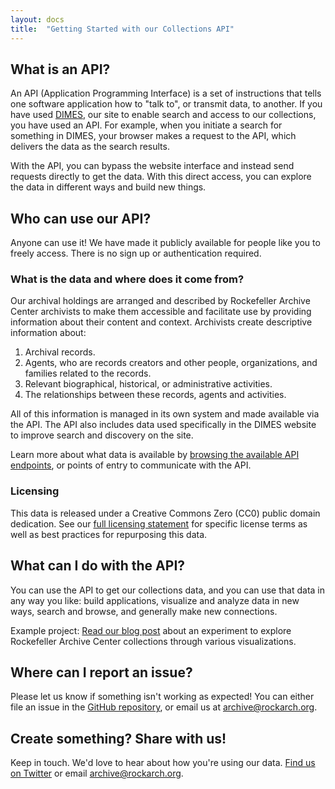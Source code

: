 ```yaml
---
layout: docs
title:  "Getting Started with our Collections API"
---
```


## What is an API? 

An API (Application Programming Interface) is a set of instructions that tells one software application how to "talk to", or transmit data, to another. If you have used [DIMES](https://dimes.rockarch.org/), our site to enable search and access to our collections, you have used an API. For example, when you initiate a search for something in DIMES, your browser makes a request to the API, which delivers the data as the search results. 

With the API, you can bypass the website interface and instead send requests directly to get the data. With this direct access, you can explore the data in different ways and build new things.

## Who can use our API? 

Anyone can use it! We have made it publicly available for people like you to freely access. There is no sign up or authentication required.

### What is the data and where does it come from? 

Our archival holdings are arranged and described by Rockefeller Archive Center archivists to make them accessible and facilitate use by providing information about their content and context. Archivists create descriptive information about: 

1. Archival records.
2. Agents, who are records creators and other people, organizations, and families related to the records.
3. Relevant biographical, historical, or administrative activities.
4. The relationships between these records, agents and activities.

All of this information is managed in its own system and made available via the API. The API also includes data used specifically in the DIMES website to improve search and discovery on the site.

Learn more about what data is available by [browsing the available API endpoints](https://api.rockarch.org), or points of entry to communicate with the API.

### Licensing 

This data is released under a Creative Commons Zero (CC0) public domain dedication. See our [full licensing statement](https://docs.rockarch.org/archival-description-license/) for specific license terms as well as best practices for repurposing this data.

## What can I do with the API? 

You can use the API to get our collections data, and you can use that data in any way you like: build applications, visualize and analyze data in new ways, search and browse, and generally make new connections. 

Example project: [Read our blog post](#) about an experiment to explore Rockefeller Archive Center collections through various visualizations. 

## Where can I report an issue?

Please let us know if something isn't working as expected! You can either file an issue in the [GitHub repository](https://github.com/RockefellerArchiveCenter/argo), or email us at archive@rockarch.org.

## Create something? Share with us! 
Keep in touch. We'd love to hear about how you're using our data. [Find us on Twitter](https://twitter.com/rockarch_org) or email archive@rockarch.org. 
